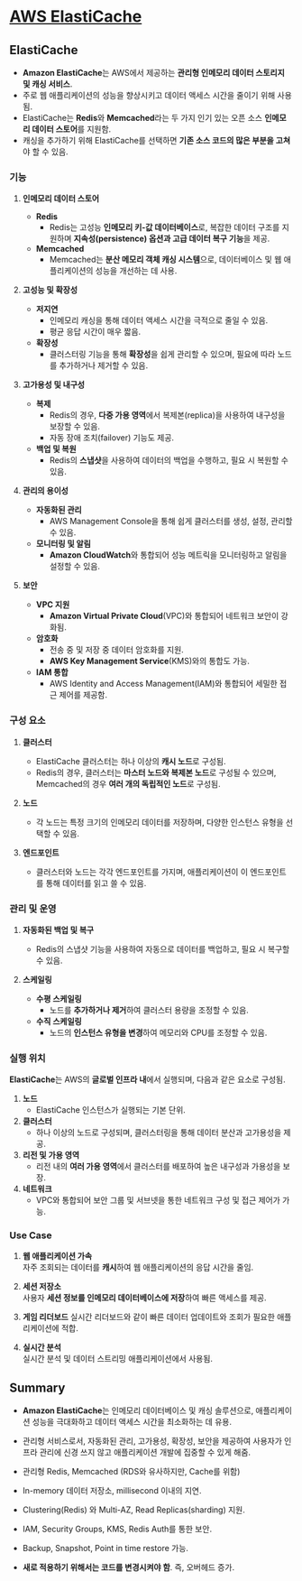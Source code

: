 # [AWS ElastiCache](https://aws.amazon.com/ko/elasticache/)

## ElastiCache

* **Amazon ElastiCache**는 AWS에서 제공하는 **관리형 인메모리 데이터 스토리지 및 캐싱 서비스**.  
* 주로 웹 애플리케이션의 성능을 향상시키고 데이터 액세스 시간을 줄이기 위해 사용됨.  
* ElastiCache는 **Redis**와 **Memcached**라는 두 가지 인기 있는 오픈 소스 **인메모리 데이터 스토어**를 지원함.
* 캐싱을 추가하기 위해 ElastiCache를 선택하면 **기존 소스 코드의 많은 부분을 고쳐**야 할 수 있음.

### 기능

1. **인메모리 데이터 스토어**
    * **Redis**  
        * Redis는 고성능 **인메모리 키-값 데이터베이스**로, 복잡한 데이터 구조를 지원하며 **지속성(persistence) 옵션과 고급 데이터 복구 기능**을 제공.
    * **Memcached**  
        * Memcached는 **분산 메모리 객체 캐싱 시스템**으로, 데이터베이스 및 웹 애플리케이션의 성능을 개선하는 데 사용.

2. **고성능 및 확장성**
    * **저지연**  
        * 인메모리 캐싱을 통해 데이터 액세스 시간을 극적으로 줄일 수 있음.  
        * 평균 응답 시간이 매우 짧음.
    * **확장성**  
        * 클러스터링 기능을 통해 **확장성**을 쉽게 관리할 수 있으며, 필요에 따라 노드를 추가하거나 제거할 수 있음.

3. **고가용성 및 내구성**
    * **복제**  
        * Redis의 경우, **다중 가용 영역**에서 복제본(replica)을 사용하여 내구성을 보장할 수 있음.  
        * 자동 장애 조치(failover) 기능도 제공.
    * **백업 및 복원**  
        * Redis의 **스냅샷**을 사용하여 데이터의 백업을 수행하고, 필요 시 복원할 수 있음.
4. **관리의 용이성**
    * **자동화된 관리**  
        * AWS Management Console을 통해 쉽게 클러스터를 생성, 설정, 관리할 수 있음.
    * **모니터링 및 알림**  
        * **Amazon CloudWatch**와 통합되어 성능 메트릭을 모니터링하고 알림을 설정할 수 있음.
5. **보안**
    * **VPC 지원**  
        * **Amazon Virtual Private Cloud**(VPC)와 통합되어 네트워크 보안이 강화됨.
    * **암호화**  
        * 전송 중 및 저장 중 데이터 암호화를 지원.  
        * **AWS Key Management Service**(KMS)와의 통합도 가능.
    * **IAM 통합**  
        * AWS Identity and Access Management(IAM)와 통합되어 세밀한 접근 제어를 제공함.

### 구성 요소

1. **클러스터**
    * ElastiCache 클러스터는 하나 이상의 **캐시 노드**로 구성됨.  
    * Redis의 경우, 클러스터는 **마스터 노드와 복제본 노드**로 구성될 수 있으며, Memcached의 경우 **여러 개의 독립적인 노드**로 구성됨.

2. **노드**
    * 각 노드는 특정 크기의 인메모리 데이터를 저장하며, 다양한 인스턴스 유형을 선택할 수 있음.

3. **엔드포인트**
    * 클러스터와 노드는 각각 엔드포인트를 가지며, 애플리케이션이 이 엔드포인트를 통해 데이터를 읽고 쓸 수 있음.

### 관리 및 운영

1. **자동화된 백업 및 복구**
    * Redis의 스냅샷 기능을 사용하여 자동으로 데이터를 백업하고, 필요 시 복구할 수 있음.

2. **스케일링**
    * **수평 스케일링**  
        * 노드를 **추가하거나 제거**하여 클러스터 용량을 조정할 수 있음.
    * **수직 스케일링**  
        * 노드의 **인스턴스 유형을 변경**하여 메모리와 CPU를 조정할 수 있음.

### 실행 위치

**ElastiCache**는 AWS의 **글로벌 인프라 내**에서 실행되며, 다음과 같은 요소로 구성됨.

1. **노드**  
    * ElastiCache 인스턴스가 실행되는 기본 단위.
2. **클러스터**  
    * 하나 이상의 노드로 구성되며, 클러스터링을 통해 데이터 분산과 고가용성을 제공.
3. **리전 및 가용 영역**  
    * 리전 내의 **여러 가용 영역**에서 클러스터를 배포하여 높은 내구성과 가용성을 보장.
4. **네트워크**  
    * VPC와 통합되어 보안 그룹 및 서브넷을 통한 네트워크 구성 및 접근 제어가 가능.

### Use Case

1. **웹 애플리케이션 가속**  
자주 조회되는 데이터를 **캐시**하여 웹 애플리케이션의 응답 시간을 줄임.

2. **세션 저장소**  
사용자 **세션 정보를 인메모리 데이터베이스에 저장**하여 빠른 액세스를 제공.

3. **게임 리더보드**
실시간 리더보드와 같이 빠른 데이터 업데이트와 조회가 필요한 애플리케이션에 적합.

4. **실시간 분석**  
실시간 분석 및 데이터 스트리밍 애플리케이션에서 사용됨.

## Summary

* **Amazon ElastiCache**는 인메모리 데이터베이스 및 캐싱 솔루션으로, 애플리케이션 성능을 극대화하고 데이터 액세스 시간을 최소화하는 데 유용.  
* 관리형 서비스로서, 자동화된 관리, 고가용성, 확장성, 보안을 제공하여 사용자가 인프라 관리에 신경 쓰지 않고 애플리케이션 개발에 집중할 수 있게 해줌.

* 관리형 Redis, Memcached (RDS와 유사하지만, Cache를 위함)

* In-memory 데이터 저장소, millisecond 이내의 지연.

* Clustering(Redis) 와 Multi-AZ, Read Replicas(sharding) 지원.

* IAM, Security Groups, KMS, Redis Auth를 통한 보안.

* Backup, Snapshot, Point in time restore 가능.

* **새로 적용하기 위해서는 코드를 변경시켜야 함**. 즉, 오버헤드 증가.